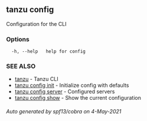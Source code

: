 ## tanzu config

Configuration for the CLI

### Options

```
  -h, --help   help for config
```

### SEE ALSO

* [tanzu](tanzu.md)	 - Tanzu CLI
* [tanzu config init](tanzu_config_init.md)	 - Initialize config with defaults
* [tanzu config server](tanzu_config_server.md)	 - Configured servers
* [tanzu config show](tanzu_config_show.md)	 - Show the current configuration

###### Auto generated by spf13/cobra on 4-May-2021
